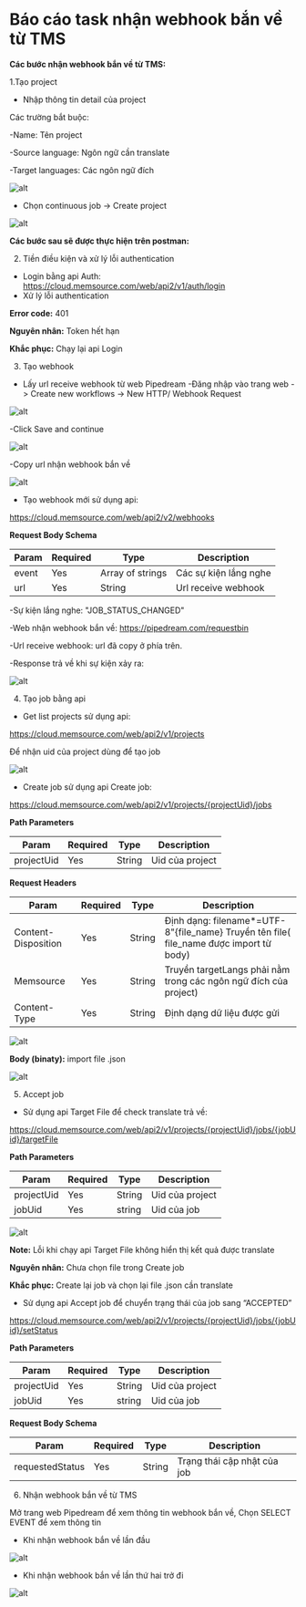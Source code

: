 
# **Báo cáo task nhận webhook bắn về từ TMS** 

**Các bước nhận webhook bắn về từ TMS:**

1.Tạo project

- Nhập thông tin detail của project

Các trường bắt buộc:

-Name: Tên project

-Source language: Ngôn ngữ cần translate

-Target languages: Các ngôn ngữ đích

![alt](https://i.imgur.com/JJHsJ1S.png)

- Chọn continuous job -> Create project

![alt](https://i.imgur.com/wjwy1fI.png)

**Các bước sau sẽ được thực hiện trên postman:**

2. Tiền điều kiện và xử lý lỗi authentication

- Login bằng api Auth: https://cloud.memsource.com/web/api2/v1/auth/login
- Xử lý lỗi authentication

**Error code:** 401

**Nguyên nhân:** Token hết hạn

**Khắc phục:** Chạy lại api Login

3. Tạo webhook
- Lấy url receive webhook từ web Pipedream
-Đăng nhập vào trang web -> Create new workflows -> New HTTP/ Webhook Request

![alt](https://i.imgur.com/gOSVPMh.png)

-Click Save and continue

![alt](https://i.imgur.com/h4e66RW.png)

-Copy url nhận webhook bắn về

![alt](https://i.imgur.com/i8xpTPz.png)

- Tạo webhook mới sử dụng api: 

https://cloud.memsource.com/web/api2/v2/webhooks

**Request Body Schema**

| Param | Required | Type             | Description           |
|-------|----------|------------------|-----------------------|
| event | Yes      | Array of strings | Các sự kiện lắng nghe |
| url   | Yes      | String           | Url receive webhook   |

-Sự kiện lắng nghe: "JOB_STATUS_CHANGED"

-Web nhận webhook bắn về: https://pipedream.com/requestbin

-Url receive webhook: url đã copy ở phía trên.

-Response trả về khi sự kiện xảy ra:

![alt](https://i.imgur.com/v5ilcll.png)

4. Tạo job bằng api

- Get list projects sử dụng api:

https://cloud.memsource.com/web/api2/v1/projects

Để nhận uid của project dùng để tạo job

![alt](https://i.imgur.com/CCjxld0.png)

- Create job sử dụng api Create job:

https://cloud.memsource.com/web/api2/v1/projects/{projectUid}/jobs

**Path Parameters**

| Param      | Required | Type   | Description     |
|------------|----------|--------|-----------------|
| projectUid | Yes      | String | Uid của project |

**Request Headers**

| Param                | Required | Type   | Description                                                                            |
|----------------------|----------|--------|----------------------------------------------------------------------------------------|
| Content- Disposition | Yes      | String | Định dạng: filename*=UTF-8"{file_name} Truyền tên file( file_name được import từ body) |
| Memsource            | Yes      | String | Truyền targetLangs phải nằm trong các ngôn ngữ đích của project)                       |
| Content- Type        | Yes      | String | Định dạng dữ liệu được gửi                                                             |

![alt](https://i.imgur.com/AQssgAz.png)

**Body (binaty):** import file .json

![alt](https://i.imgur.com/uG9v9J8.png)

5. Accept job
- Sử dụng api Target File để check translate trả về:


https://cloud.memsource.com/web/api2/v1/projects/{projectUid}/jobs/{jobUid}/targetFile

**Path Parameters**

| Param      | Required | Type   | Description     |
|------------|----------|--------|-----------------|
| projectUid | Yes      | String | Uid của project |
| jobUid     | Yes      | string | Uid của job     |

![alt](https://i.imgur.com/dtkadWo.png)

**Note:** Lỗi khi chạy api Target File không hiển thị kết quả được translate

**Nguyên nhân:** Chưa chọn file trong Create job

**Khắc phục:** Create lại job và chọn lại file .json cần translate

- Sử dụng api Accept job để chuyển trạng thái của job sang “ACCEPTED”

https://cloud.memsource.com/web/api2/v1/projects/{projectUid}/jobs/{jobUid}/setStatus


**Path Parameters**

| Param      | Required | Type   | Description     |
|------------|----------|--------|-----------------|
| projectUid | Yes      | String | Uid của project |
| jobUid     | Yes      | string | Uid của job     |

**Request Body Schema**

| Param           | Required | Type   | Description                 |
|-----------------|----------|--------|-----------------------------|
| requestedStatus | Yes      | String | Trạng thái cập nhật của job |

6. Nhận webhook bắn về từ TMS

Mở trang web Pipedream để xem thông tin webhook bắn về, Chọn SELECT EVENT để xem thông tin

- Khi nhận webhook bắn về lần đầu

![alt](https://i.imgur.com/F309ejz.png)

- Khi nhận webhook bắn về lần thứ hai trở đi

![alt](https://i.imgur.com/1H0UUc3.png)
